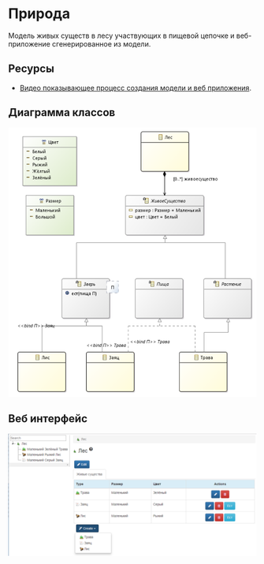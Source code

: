 # Природа

Модель живых существ в лесу участвующих в пищевой цепочке и веб-приложение сгенерированное 
из модели.

## Ресурсы

* [Видео показывающее процесс создания модели и веб приложения](https://youtu.be/nYIscAuDoCI). 

## Диаграмма классов

![class diagram](org.nasdanika.nature/nature-class-diagram.png)

## Веб интерфейс

![web interface](web-ui-screenshot.png)
